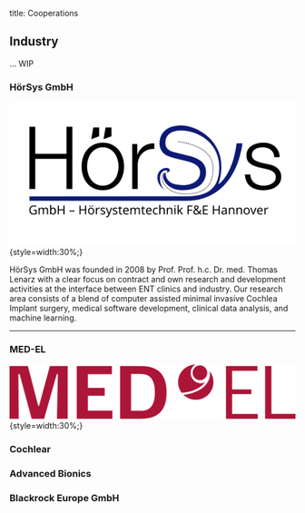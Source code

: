 title: Cooperations

## Industry

... WIP


### HörSys GmbH

![HörSys-GmbH-Logo](05_cooperations/hoersys-logo.svg){style=width:30%;}

HörSys GmbH was founded in 2008 by Prof. Prof. h.c. Dr. med. Thomas Lenarz with a clear focus on contract and own research and development activities at the interface between ENT clinics and industry. Our research area consists of a blend of computer assisted  minimal invasive Cochlea Implant surgery, medical software development, clinical data analysis, and machine learning.


* * * * * * * *


### MED-EL

![MED-EL-Logo](05_cooperations/MED-EL_red_large.png){style=width:30%;}

### Cochlear



### Advanced Bionics


### Blackrock Europe GmbH
